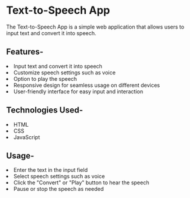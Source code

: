 # Text-to-Speech App

The Text-to-Speech App is a simple web application that allows users to input text and convert it into speech.

<h2>Features-</h2>

<li>Input text and convert it into speech</li>
<li>Customize speech settings such as voice</li>
<li>Option to play the speech</li>
<li>Responsive design for seamless usage on different devices</li>
<li>User-friendly interface for easy input and interaction</li>

<h2>Technologies Used-</h2>

<li>HTML</li>
<li>CSS</li>
<li>JavaScript</li>

<h2>Usage-</h2>

<li>Enter the text in the input field</li>
<li>Select speech settings such as voice</li>
<li>Click the "Convert" or "Play" button to hear the speech</li>
<li>Pause or stop the speech as needed</li>


